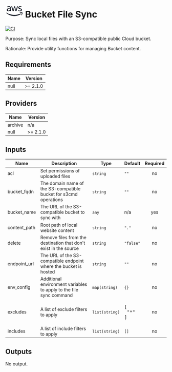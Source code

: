 # ![AWS](aws-logo.png) Bucket File Sync

[![CI](https://github.com/figurate/terraform-null-bucket-file-sync/actions/workflows/main.yml/badge.svg)](https://github.com/figurate/terraform-null-bucket-file-sync/actions/workflows/main.yml)

Purpose: Sync local files with an S3-compatible public Cloud bucket.

Rationale: Provide utility functions for managing Bucket content.

## Requirements

| Name | Version |
|------|---------|
| null | >= 2.1.0 |

## Providers

| Name | Version |
|------|---------|
| archive | n/a |
| null | >= 2.1.0 |

## Inputs

| Name | Description | Type | Default | Required |
|------|-------------|------|---------|:--------:|
| acl | Set permissions of uploaded files | `string` | `""` | no |
| bucket\_fqdn | The domain name of the S3-compatible bucket for s3cmd operations | `string` | `""` | no |
| bucket\_name | The URL of the S3-compatible bucket to sync with | `any` | n/a | yes |
| content\_path | Root path of local website content | `string` | `"."` | no |
| delete | Remove files from the destination that don't exist in the source | `string` | `"false"` | no |
| endpoint\_url | The URL of the S3-compatible endpoint where the bucket is hosted | `string` | `""` | no |
| env\_config | Additional environment variables to apply to the file sync command | `map(string)` | `{}` | no |
| excludes | A list of exclude filters to apply | `list(string)` | <pre>[<br>  "*"<br>]</pre> | no |
| includes | A list of include filters to apply | `list(string)` | `[]` | no |

## Outputs

No output.

